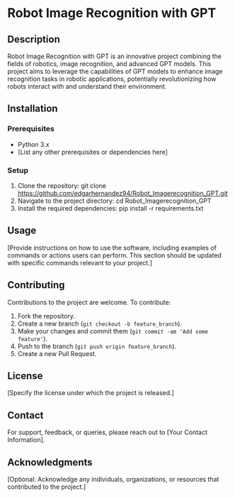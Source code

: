 # Robot Image Recognition with GPT

## Description
Robot Image Recognition with GPT is an innovative project combining the fields of robotics, image recognition, and advanced GPT models. This project aims to leverage the capabilities of GPT models to enhance image recognition tasks in robotic applications, potentially revolutionizing how robots interact with and understand their environment.

## Installation

### Prerequisites
- Python 3.x
- [List any other prerequisites or dependencies here]

### Setup
1. Clone the repository:
git clone https://github.com/edgarhernandez94/Robot_Imagerecognition_GPT.git
2. Navigate to the project directory:
cd Robot_Imagerecognition_GPT
3. Install the required dependencies:
pip install -r requirements.txt

## Usage
[Provide instructions on how to use the software, including examples of commands or actions users can perform. This section should be updated with specific commands relevant to your project.]

## Contributing
Contributions to the project are welcome. To contribute:
1. Fork the repository.
2. Create a new branch (`git checkout -b feature_branch`).
3. Make your changes and commit them (`git commit -am 'Add some feature'`).
4. Push to the branch (`git push origin feature_branch`).
5. Create a new Pull Request.

## License
[Specify the license under which the project is released.]

## Contact
For support, feedback, or queries, please reach out to [Your Contact Information].

## Acknowledgments
[Optional: Acknowledge any individuals, organizations, or resources that contributed to the project.]
